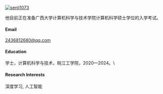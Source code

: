 

[![senli1073](https://img.shields.io/badge/senli1073-github-blue?logo=github)](https://github.com/senli1073)

他目前正在准备广西大学计算机科学与技术学院计算机科学硕士学位的入学考试。

#### Email

2436812680@qq.com

#### Education

学士，计算机科学与技术，皖江工学院，2020—2024。\

#### Research Interests

深度学习, 人工智能

